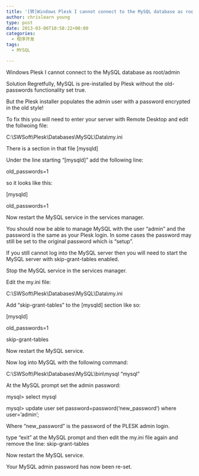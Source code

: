 ```yaml
---
title: '[转]Windows Plesk I cannot connect to the MySQL database as root/admin'
author: chrislearn young
type: post
date: 2013-03-06T10:58:22+00:00
categories:
  - 程序开发
tags:
  - MYSQL

---
```

Windows Plesk I cannot connect to the MySQL database as root/admin
  
Solution Regretfully, MySQL is pre-installed by Plesk without the old-passwords functionality set true.

But the Plesk installer populates the admin user with a password encrypted in the old style!

To fix this you will need to enter your server with Remote Desktop and edit the follwoing file:

C:\SWSoft\Plesk\Databases\MySQL\Data\my.ini

There is a section in that file [mysqld]

Under the line starting &#8220;[mysqld]&#8221; add the following line:

old_passwords=1

so it looks like this:

[mysqld]
  
old_passwords=1

Now restart the MySQL service in the services manager.

You should now be able to manage MySQL with the user &#8220;admin&#8221; and the password is the same as your Plesk login. In some cases the password may still be set to the original password which is &#8220;setup&#8221;.

If you still cannot log into the MySQL server then you will need to start the MySQL server with skip-grant-tables enabled.

Stop the MySQL service in the services manager.

Edit the my.ini file:

C:\SWSoft\Plesk\Databases\MySQL\Data\my.ini

Add &#8220;skip-grant-tables&#8221; to the [mysqld] section like so:

[mysqld]
  
old_passwords=1
  
skip-grant-tables

Now restart the MySQL service.

Now log into MySQL with the following command:

C:\SWSoft\Plesk\Databases\MySQL\bin\mysql &#8220;mysql&#8221;

At the MySQL prompt set the admin password:

mysql> select mysql
  
mysql> update user set password=password(&#8216;new_password&#8217;) where user=&#8217;admin&#8217;;

Where &#8220;new_password&#8221; is the password of the PLESK admin login.

type &#8220;exit&#8221; at the MySQL prompt and then edit the my.ini file again and remove the line: skip-grant-tables

Now restart the MySQL service.

Your MySQL admin password has now been re-set.